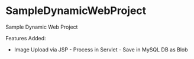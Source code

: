 # SampleDynamicWebProject
Sample Dynamic Web Project

Features Added:
* Image Upload via JSP - Process in Servlet - Save in MySQL DB as Blob
